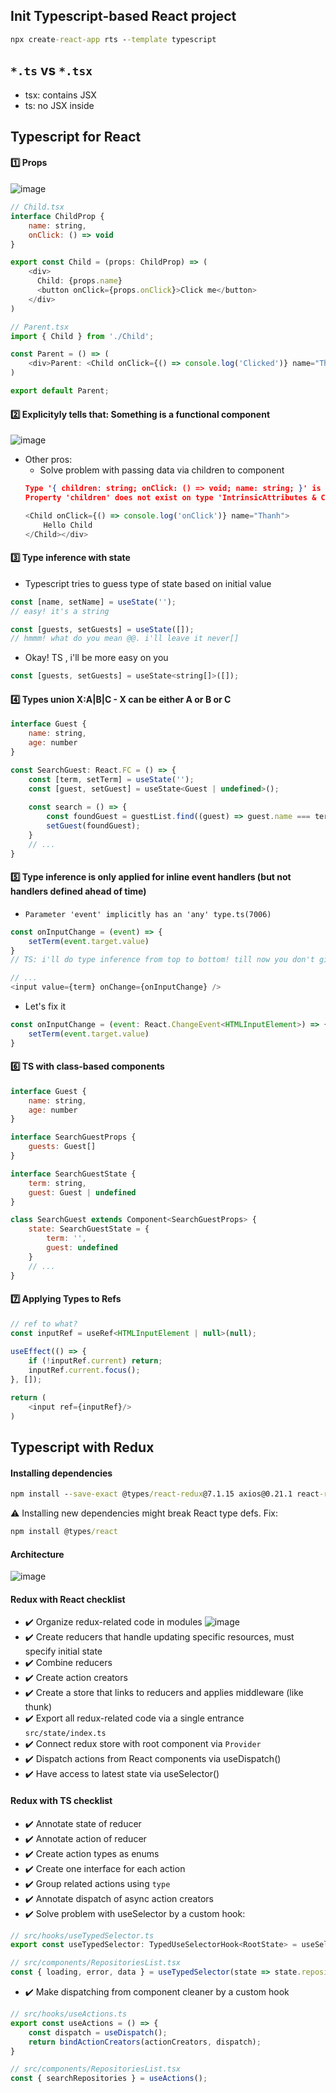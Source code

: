 ## Init Typescript-based React project

```bat
npx create-react-app rts --template typescript
```

## `*.ts` vs `*.tsx`
- tsx: contains JSX
- ts: no JSX inside

## Typescript for React
#### :one: Props
![image](https://user-images.githubusercontent.com/28957748/123383930-fae85f00-d5bd-11eb-9e22-8d8941d710ff.png)

```js
// Child.tsx
interface ChildProp {
    name: string,
    onClick: () => void
}

export const Child = (props: ChildProp) => (
    <div>
      Child: {props.name}
      <button onClick={props.onClick}>Click me</button>
    </div>
)

// Parent.tsx
import { Child } from './Child';

const Parent = () => (
    <div>Parent: <Child onClick={() => console.log('Clicked')} name="Thanh" /></div>
)

export default Parent;
```

#### :two: Explicityly tells that: Something is a functional component
![image](https://user-images.githubusercontent.com/28957748/123387158-aa730080-d5c1-11eb-87d0-b1e5a3695cf8.png)
- Other pros: 
  - Solve problem with passing data via children to component
  ```json
  Type '{ children: string; onClick: () => void; name: string; }' is not assignable to type 'IntrinsicAttributes & ChildProp'.
  Property 'children' does not exist on type 'IntrinsicAttributes & ChildProp'.ts(2322)
  ```
  ```js
  <Child onClick={() => console.log('onClick')} name="Thanh">
      Hello Child
  </Child></div>
  ```

#### :three: Type inference with state
- Typescript tries to guess type of state based on initial value
```js
const [name, setName] = useState('');
// easy! it's a string

const [guests, setGuests] = useState([]);
// hmmm! what do you mean @@. i'll leave it never[]
```

- Okay! TS , i'll be more easy on you
```js
const [guests, setGuests] = useState<string[]>([]);
```

#### :four: Types union X:A|B|C - X can be either A or B or C
```js
interface Guest {
    name: string,
    age: number
}

const SearchGuest: React.FC = () => {
    const [term, setTerm] = useState('');
    const [guest, setGuest] = useState<Guest | undefined>();
    
    const search = () => {
        const foundGuest = guestList.find((guest) => guest.name === term);
        setGuest(foundGuest);
    }
    // ...
}
```

#### :five: Type inference is only applied for inline event handlers (but not handlers defined ahead of time)
- `Parameter 'event' implicitly has an 'any' type.ts(7006)`
```js
const onInputChange = (event) => {
    setTerm(event.target.value)
}
// TS: i'll do type inference from top to bottom! till now you don't give me any clue about event. So I'll leave it any

// ...
<input value={term} onChange={onInputChange} />
```

- Let's fix it
```js
const onInputChange = (event: React.ChangeEvent<HTMLInputElement>) => {
    setTerm(event.target.value)
}
```

#### :six: TS with class-based components
```js
interface Guest {
    name: string,
    age: number
}

interface SearchGuestProps {
    guests: Guest[]
}

interface SearchGuestState {
    term: string,
    guest: Guest | undefined
}

class SearchGuest extends Component<SearchGuestProps> {
    state: SearchGuestState = {
        term: '',
        guest: undefined
    }
    // ...
}
```

#### :seven: Applying Types to Refs
```js
// ref to what?
const inputRef = useRef<HTMLInputElement | null>(null);
    
useEffect(() => {
    if (!inputRef.current) return;
    inputRef.current.focus();
}, []);

return (
    <input ref={inputRef}/>
)
```

## Typescript with Redux
#### Installing dependencies
```bat
npm install --save-exact @types/react-redux@7.1.15 axios@0.21.1 react-redux@7.2.2 redux@4.0.5 redux-thunk@2.3.0
```
⚠️ Installing new dependencies might break React type defs. Fix:
```bat
npm install @types/react
```

#### Architecture
![image](https://user-images.githubusercontent.com/28957748/123415873-0d739000-d5e0-11eb-9d9f-f2451bf1783d.png)

#### Redux with React checklist
- ✔️ Organize redux-related code in modules
![image](https://user-images.githubusercontent.com/28957748/123435191-7e727200-d5f7-11eb-9d45-f869f3c45266.png)
- ✔️ Create reducers that handle updating specific resources, must specify initial state
- ✔️ Combine reducers
- ✔️ Create action creators
- ✔️ Create a store that links to reducers and applies middleware (like thunk)
- ✔️ Export all redux-related code via a single entrance `src/state/index.ts`
- ✔️ Connect redux store with root component via `Provider`
- ✔️ Dispatch actions from React components via useDispatch()
- ✔️ Have access to latest state via useSelector()

#### Redux with TS checklist
- ✔️ Annotate state of reducer
- ✔️ Annotate action of reducer
- ✔️ Create action types as enums
- ✔️ Create one interface for each action
- ✔️ Group related actions using `type`
- ✔️ Annotate dispatch of async action creators
- ✔️ Solve problem with useSelector by a custom hook:
```js
// src/hooks/useTypedSelector.ts
export const useTypedSelector: TypedUseSelectorHook<RootState> = useSelector;

// src/components/RepositoriesList.tsx
const { loading, error, data } = useTypedSelector(state => state.repositories);
```
- ✔️ Make dispatching from component cleaner by a custom hook
```js
// src/hooks/useActions.ts
export const useActions = () => {
    const dispatch = useDispatch();
    return bindActionCreators(actionCreators, dispatch);
}

// src/components/RepositoriesList.tsx
const { searchRepositories } = useActions();
```

